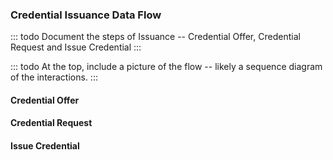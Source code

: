 ### Credential Issuance Data Flow

::: todo
Document the steps of Issuance -- Credential Offer, Credential Request and Issue Credential
:::

::: todo
At the top, include a picture of the flow -- likely a sequence diagram of the interactions.
:::

#### Credential Offer

#### Credential Request

#### Issue Credential
